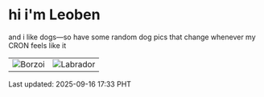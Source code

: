 # hi i'm Leoben

and i like dogs—so have some random dog pics that change whenever my CRON feels like it

|  |  |
|--------|----------|
| ![Borzoi](https://random-dog-vercel.vercel.app/api/random-borzoi?v=1758015201) | ![Labrador](https://random-dog-vercel.vercel.app/api/random-labrador?v=1758015201) |

Last updated: 2025-09-16 17:33 PHT
